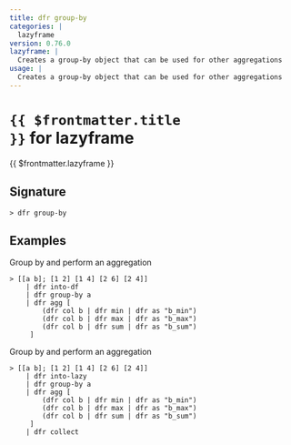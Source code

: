 ```yaml
---
title: dfr group-by
categories: |
  lazyframe
version: 0.76.0
lazyframe: |
  Creates a group-by object that can be used for other aggregations
usage: |
  Creates a group-by object that can be used for other aggregations
---
```


# <code>{{ $frontmatter.title }}</code> for lazyframe

<div class='command-title'>{{ $frontmatter.lazyframe }}</div>

## Signature

```> dfr group-by ```

## Examples

Group by and perform an aggregation
```shell
> [[a b]; [1 2] [1 4] [2 6] [2 4]]
    | dfr into-df
    | dfr group-by a
    | dfr agg [
        (dfr col b | dfr min | dfr as "b_min")
        (dfr col b | dfr max | dfr as "b_max")
        (dfr col b | dfr sum | dfr as "b_sum")
     ]
```

Group by and perform an aggregation
```shell
> [[a b]; [1 2] [1 4] [2 6] [2 4]]
    | dfr into-lazy
    | dfr group-by a
    | dfr agg [
        (dfr col b | dfr min | dfr as "b_min")
        (dfr col b | dfr max | dfr as "b_max")
        (dfr col b | dfr sum | dfr as "b_sum")
     ]
    | dfr collect
```
